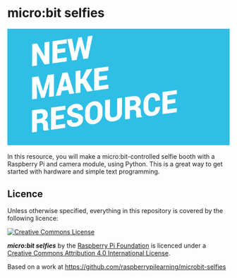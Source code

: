 # micro:bit selfies

![](cover.png)

In this resource, you will make a micro:bit-controlled selfie booth with a Raspberry Pi and camera module, using Python. This is a great way to get started with hardware and simple text programming. 

## Licence

Unless otherwise specified, everything in this repository is covered by the following licence:

[![Creative Commons License](http://i.creativecommons.org/l/by-sa/4.0/88x31.png)](http://creativecommons.org/licenses/by-sa/4.0/)

***micro:bit selfies*** by the [Raspberry Pi Foundation](http://www.raspberrypi.org) is licenced under a [Creative Commons Attribution 4.0 International License](http://creativecommons.org/licenses/by-sa/4.0/).

Based on a work at https://github.com/raspberrypilearning/microbit-selfies
